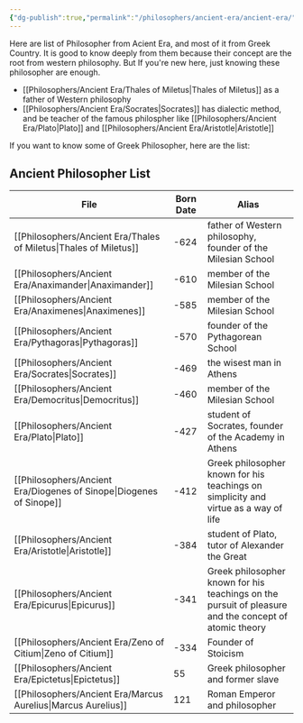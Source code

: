 ```yaml
---
{"dg-publish":true,"permalink":"/philosophers/ancient-era/ancient-era/","dgPassFrontmatter":true}
---
```


Here are list of Philosopher from Acient Era, and most of it from Greek Country. It is good to know deeply from them because their concept are the root from western philosophy. But If you're new here, just knowing these philosopher are enough. 
- [[Philosophers/Ancient Era/Thales of Miletus\|Thales of Miletus]] as a father of Western philosophy
- [[Philosophers/Ancient Era/Socrates\|Socrates]] has dialectic method, and be teacher of the famous philospher like [[Philosophers/Ancient Era/Plato\|Plato]] and [[Philosophers/Ancient Era/Aristotle\|Aristotle]]


If you want to know some of Greek Philosopher, here are the list:

## Ancient Philosopher List
| File                                                                   | Born Date | Alias                                                                                                 |
| ---------------------------------------------------------------------- | --------- | ----------------------------------------------------------------------------------------------------- |
| [[Philosophers/Ancient Era/Thales of Miletus\|Thales of Miletus]]   | -624      | father of Western philosophy, founder of the Milesian School                                          |
| [[Philosophers/Ancient Era/Anaximander\|Anaximander]]               | -610      | member of the Milesian School                                                                         |
| [[Philosophers/Ancient Era/Anaximenes\|Anaximenes]]                 | -585      | member of the Milesian School                                                                         |
| [[Philosophers/Ancient Era/Pythagoras\|Pythagoras]]                 | -570      | founder of the Pythagorean School                                                                     |
| [[Philosophers/Ancient Era/Socrates\|Socrates]]                     | -469      | the wisest man in Athens                                                                              |
| [[Philosophers/Ancient Era/Democritus\|Democritus]]                 | -460      | member of the Milesian School                                                                         |
| [[Philosophers/Ancient Era/Plato\|Plato]]                           | -427      | student of Socrates, founder of the Academy in Athens                                                 |
| [[Philosophers/Ancient Era/Diogenes of Sinope\|Diogenes of Sinope]] | -412      | Greek philosopher known for his teachings on simplicity and virtue as a way of life                   |
| [[Philosophers/Ancient Era/Aristotle\|Aristotle]]                   | -384      | student of Plato, tutor of Alexander the Great                                                        |
| [[Philosophers/Ancient Era/Epicurus\|Epicurus]]                     | -341      | Greek philosopher known for his teachings on the pursuit of pleasure and the concept of atomic theory |
| [[Philosophers/Ancient Era/Zeno of Citium\|Zeno of Citium]]         | -334      | Founder of Stoicism                                                                                   |
| [[Philosophers/Ancient Era/Epictetus\|Epictetus]]                   | 55        | Greek philosopher and former slave                                                                    |
| [[Philosophers/Ancient Era/Marcus Aurelius\|Marcus Aurelius]]       | 121       | Roman Emperor and philosopher                                                                         |

